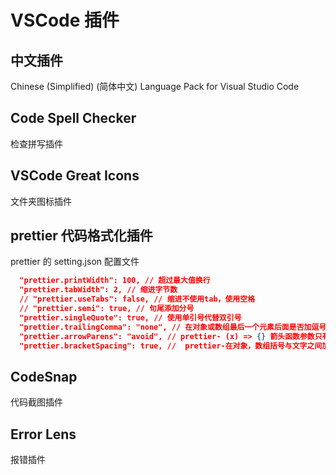 # VSCode 插件

## 中文插件

Chinese (Simplified) (简体中文) Language Pack for Visual Studio Code

## Code Spell Checker

检查拼写插件

## VSCode Great Icons

文件夹图标插件

## prettier 代码格式化插件

prettier 的 setting.json 配置文件

```json
  "prettier.printWidth": 100, // 超过最大值换行
  "prettier.tabWidth": 2, // 缩进字节数
  // "prettier.useTabs": false, // 缩进不使用tab，使用空格
  // "prettier.semi": true, // 句尾添加分号
  "prettier.singleQuote": true, // 使用单引号代替双引号
  "prettier.trailingComma": "none", // 在对象或数组最后一个元素后面是否加逗号，不加
  "prettier.arrowParens": "avoid", // prettier- (x) => {} 箭头函数参数只有一个时是否要有小括号。avoid：省略括号
  "prettier.bracketSpacing": true, //  prettier-在对象，数组括号与文字之间加空格 "{ foo: bar }"
```

## CodeSnap

代码截图插件

## Error Lens

报错插件
